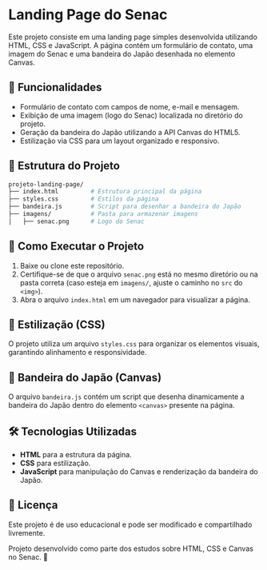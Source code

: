 # Landing Page do Senac

Este projeto consiste em uma landing page simples desenvolvida utilizando HTML, CSS e JavaScript. A página contém um formulário de contato, uma imagem do Senac e uma bandeira do Japão desenhada no elemento Canvas.

## 📌 Funcionalidades

- Formulário de contato com campos de nome, e-mail e mensagem.
- Exibição de uma imagem (logo do Senac) localizada no diretório do projeto.
- Geração da bandeira do Japão utilizando a API Canvas do HTML5.
- Estilização via CSS para um layout organizado e responsivo.

## 📂 Estrutura do Projeto

```bash
projeto-landing-page/
├── index.html         # Estrutura principal da página
├── styles.css         # Estilos da página
├── bandeira.js        # Script para desenhar a bandeira do Japão
├── imagens/           # Pasta para armazenar imagens
│   ├── senac.png      # Logo do Senac
```

## 🚀 Como Executar o Projeto

1. Baixe ou clone este repositório.
2. Certifique-se de que o arquivo `senac.png` está no mesmo diretório ou na pasta correta (caso esteja em `imagens/`, ajuste o caminho no `src` do `<img>`).
3. Abra o arquivo `index.html` em um navegador para visualizar a página.

## 🎨 Estilização (CSS)

O projeto utiliza um arquivo `styles.css` para organizar os elementos visuais, garantindo alinhamento e responsividade.

## 🎨 Bandeira do Japão (Canvas)

O arquivo `bandeira.js` contém um script que desenha dinamicamente a bandeira do Japão dentro do elemento `<canvas>` presente na página.

## 🛠️ Tecnologias Utilizadas

- **HTML** para a estrutura da página.
- **CSS** para estilização.
- **JavaScript** para manipulação do Canvas e renderização da bandeira do Japão.

## 📜 Licença

Este projeto é de uso educacional e pode ser modificado e compartilhado livremente.

Projeto desenvolvido como parte dos estudos sobre HTML, CSS e Canvas no Senac. 🚀


